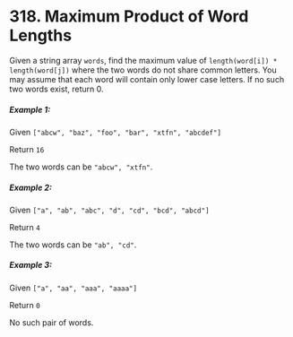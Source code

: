 # 318. Maximum Product of Word Lengths
Given a string array `words`, find the maximum value of `length(word[i]) * length(word[j])` where the two words do not share common letters. You may assume that each word will contain only lower case letters. If no such two words exist, return 0.

##### Example 1:

Given `["abcw", "baz", "foo", "bar", "xtfn", "abcdef"]`

Return `16`

The two words can be `"abcw", "xtfn"`.

##### Example 2:

Given `["a", "ab", "abc", "d", "cd", "bcd", "abcd"]`

Return `4`

The two words can be `"ab", "cd"`.

##### Example 3:

Given `["a", "aa", "aaa", "aaaa"]`

Return `0`

No such pair of words.